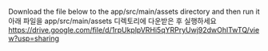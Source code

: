 Download the file below to the app/src/main/assets directory and then run it  <br/>
아래 파일을 app/src/main/assets 디렉토리에 다운받은 후 실행하세요  <br/>
https://drive.google.com/file/d/1rpUkplpVRHi5qYRPryUwj92dwOhlTwTQ/view?usp=sharing

